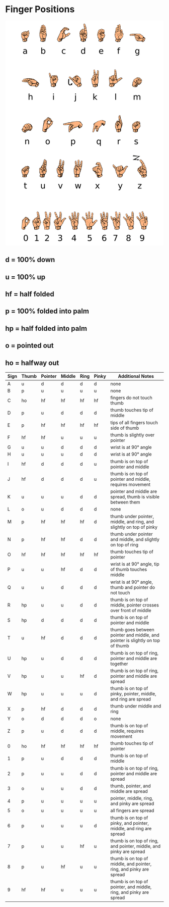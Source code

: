 # Finger Positions

![ASL_Chart](https://github.com/jmuss07/Automated-Sign-Language/blob/29e54383c229b77c35f2ddbddc25b1c4af1a30ff/Images/Planning/ASL_Chart.png?raw=true)

## d = 100% down

## u = 100% up

## hf = half folded

## p = 100% folded into palm

## hp = half folded into palm

## o = pointed out

## ho = halfway out

| Sign | Thumb | Pointer | Middle | Ring | Pinky | Additional Notes                                                               |
| ---- | ----- | ------- | ------ | ---- | ----- | ------------------------------------------------------------------------------ |
| A    | u     | d       | d      | d    | d     | none                                                                           |
| B    | p     | u       | u      | u    | u     | none                                                                           |
| C    | ho    | hf      | hf     | hf   | hf    | fingers do not touch thumb                                                     |
| D    | p     | u       | d      | d    | d     | thumb touches tip of middle                                                    |
| E    | p     | hf      | hf     | hf   | hf    | tips of all fingers touch side of thumb                                        |
| F    | hf    | hf      | u      | u    | u     | thumb is slightly over pointer                                                 |
| G    | u     | u       | d      | d    | d     | wrist is at 90° angle                                                          |
| H    | u     | u       | u      | d    | d     | wrist is at 90° angle                                                          |
| I    | hf    | d       | d      | d    | u     | thumb is on top of pointer and middle                                          |
| J    | hf    | d       | d      | d    | u     | thumb is on top of pointer and middle, requires movement                       |
| K    | u     | u       | u      | d    | d     | pointer and middle are spread, thumb is visible between them                   |
| L    | o     | u       | d      | d    | d     | none                                                                           |
| M    | p     | hf      | hf     | hf   | d     | thumb under pointer, middle, and ring, and slightly on top of pinky            |
| N    | p     | hf      | hf     | d    | d     | thumb under pointer and middle, and slightly on top of ring                    |
| O    | hf    | hf      | hf     | hf   | hf    | thumb touches tip of pointer                                                   |
| P    | u     | u       | hf     | d    | d     | wrist is at 90° angle, tip of thumb touches middle                             |
| Q    | u     | u       | d      | d    | d     | wrist is at 90° angle, thumb and pointer do not touch                          |
| R    | hp    | u       | u      | d    | d     | thumb is on top of middle, pointer crosses over front of middle                |
| S    | hp    | d       | d      | d    | d     | thumb is on top of pointer and middle                                          |
| T    | u     | hf      | d      | d    | d     | thumb goes between pointer and middle, and pointer is slightly on top of thumb |
| U    | hp    | u       | d      | d    | d     | thumb is on top of ring, pointer and middle are together                       |
| V    | hp    | u       | u      | hf   | d     | thumb is on top of ring, pointer and middle are spread                         |
| W    | hp    | u       | u      | u    | d     | thumb is on top of pinky, pointer, middle, and ring are spread                 |
| X    | p     | hf      | d      | d    | d     | thumb under middle and ring                                                    |
| Y    | o     | d       | d      | d    | o     | none                                                                           |
| Z    | p     | u       | d      | d    | d     | thumb is on top of middle, requires movement                                   |
| 0    | ho    | hf      | hf     | hf   | hf    | thumb touches tip of pointer                                                   |
| 1    | p     | u       | d      | d    | d     | thumb is on top of middle                                                      |
| 2    | p     | u       | u      | d    | d     | thumb is on top of ring, pointer and middle are spread                         |
| 3    | o     | u       | u      | d    | d     | thumb, pointer, and middle are spread                                          |
| 4    | p     | u       | u      | u    | u     | pointer, middle, ring, and pinky are spread                                    |
| 5    | o     | u       | u      | u    | u     | all fingers are spread                                                         |
| 6    | p     | u       | u      | u    | d     | thumb is on top of pinky, and pointer, middle, and ring are spread             |
| 7    | p     | u       | u      | hf   | u     | thumb is on top of ring, and pointer, middle, and pinky are spread             |
| 8    | p     | u       | hf     | u    | u     | thumb is on top of middle, and pointer, ring, and pinky are spread             |
| 9    | hf    | hf      | u      | u    | u     | thumb is on top of pointer, and middle, ring, and pinky are spread             |
